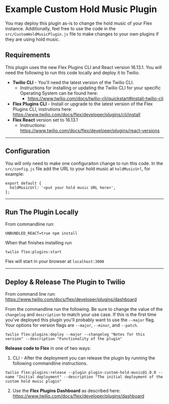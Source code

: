 # Example Custom Hold Music Plugin

You may deploy this plugin as-is to change the hold music of your Flex instance. Additionally, feel free to use the code in the `src/CustomHoldMusicPlugin.js` file to make changes to your own plugins if they are using hold music.

## Requirements

This plugin uses the new Flex Plugins CLI and React version 16.13.1. You will need the following to run this code locally and deploy it to Twilio.

- **Twilio CLI** - You'll need the latest version of the Twilio CLI.
  - Instructions for installing or updating the Twilio CLI for your specific Operating System can be found here: 
    - https://www.twilio.com/docs/twilio-cli/quickstart#install-twilio-cli
- **Flex Plugins CLI** - Install or upgrade to the latest version of the Flex Plugins CLI, instrutions here: https://www.twilio.com/docs/flex/developer/plugins/cli/install
- **Flex React** version set to 16.13.1
  - Instructions: https://www.twilio.com/docs/flex/developer/plugins/react-versions

---

## Configuration

You will only need to make one configuraiton change to run this code. In the `src/config.js` file add the URL to your hold music at `holdMusicUrl`, for example:

```
export default {
  holdMusicUrl: '<put your hold music URL here>',
};
```

---

## Run The Plugin Locally

From commandline run:
```
UNBUNDLED_REACT=true npm install
```

When that finishes installing run

```
twilio flex:plugins:start
```

Flex will start in your browser at `localhost:3000`

---

## Deploy & Release The Plugin to Twilio

From command line run:
https://www.twilio.com/docs/flex/developer/plugins/dashboard

From the commandline run the following. Be sure to change the value of the `changelog` and `description` to match your use case. If this is the first time you've deployed this plugin you'll probably want to use the `--major` flag. Your options for version flags are `--major`, `--minor`, and `--patch`.

```
twilio flex:plugins:deploy --major --changelog "Notes for this version" --description "Functionality of the plugin"
```

**Release code to Flex** in one of two ways:

1. CLI - After the deployment you can release the plugin by running the following commandline instructions.

```
twilio flex:plugins:release --plugin plugin-custom-hold-music@1.0.0 --name "Initial deployment" --description "The initial deployment of the custom hold music plugin"
```

2. Use the **Flex Plugins Dashboard** as described here: https://www.twilio.com/docs/flex/developer/plugins/dashboard
